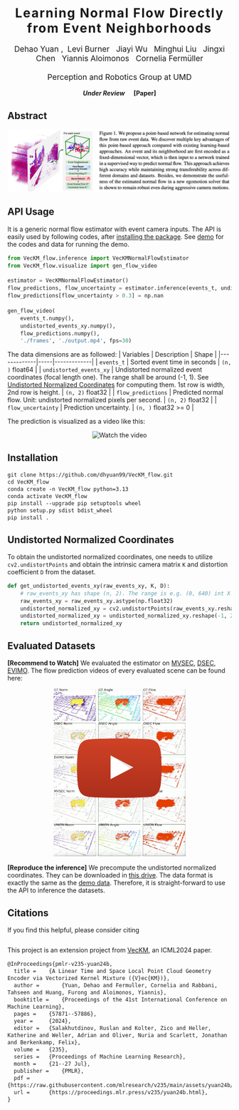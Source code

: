 <h1 align='center' style="text-align:center; font-weight:bold; font-size:2.0em;letter-spacing:2.0px;"> Learning Normal Flow Directly from Event Neighborhoods </h1>

<p align='center' style="text-align:center;font-size:1.25em;">
    <a href="https://www.cs.umd.edu/~dhyuan" target="_blank" style="text-decoration: none;">Dehao Yuan</a>&nbsp;,&nbsp;
    <a href="https://www.aftersomemath.com" target="_blank" style="text-decoration: none;">Levi Burner</a>&nbsp;&nbsp;
    <a href="https://jiayi-wu-leo.github.io" target="_blank" style="text-decoration: none;">Jiayi Wu</a>&nbsp;&nbsp;
    <a href="https://scholar.google.com/citations?user=UKAsIsUAAAAJ&hl=en" target="_blank" style="text-decoration: none;">Minghui Liu</a>&nbsp;&nbsp;
    <a href="https://codingrex.github.io" target="_blank" style="text-decoration: none;">Jingxi Chen</a>&nbsp;&nbsp;
    <a href="http://users.umiacs.umd.edu/~yiannis/" target="_blank" style="text-decoration: none;">Yiannis Aloimonos</a>&nbsp;&nbsp;
    <a href="http://users.umiacs.umd.edu/~fer/" target="_blank" style="text-decoration: none;">Cornelia Fermüller</a>
    <br><br>
    <a href="http://users.umiacs.umd.edu/~fer/" target="_blank" style="text-decoration: none;">Perception and Robotics Group at UMD</a>
</p>

<p align='center';>
<b>
 <em>Under Review</em> &nbsp&nbsp&nbsp&nbsp <a href="" target="_blank" style="text-decoration: none;">[Paper]</a>
</b>
</p>

## Abstract
<div align="center">
<img src="assets/abstract.png">
</div>

## API Usage
It is a generic normal flow estimator with event camera inputs. The API is easily used by following codes, after [installing the package](#installation). See [demo](./demo/) for the codes and data for running the demo.
``` python
from VecKM_flow.inference import VecKMNormalFlowEstimator
from VecKM_flow.visualize import gen_flow_video

estimator = VecKMNormalFlowEstimator()
flow_predictions, flow_uncertainty = estimator.inference(events_t, undistorted_events_xy)
flow_predictions[flow_uncertainty > 0.3] = np.nan

gen_flow_video(
    events_t.numpy(), 
    undistorted_events_xy.numpy(), 
    flow_predictions.numpy(), 
    './frames', './output.mp4', fps=30)
```

The data dimensions are as followed:
| Variables        | Description | Shape  |
|-------------|-----|-------------|
| `events_t`  | Sorted event time in seconds | `(n, )` float64    |
| `undistorted_events_xy` | Undistorted normalized event coordinates (focal length one). The range shall be around (-1, 1). See [Undistorted Normalized Coordinates](#undistorted-normalized-coordinates) for computing them. 1st row is width, 2nd row is height.  | `(n, 2)` float32      |
| `flow_predictions` | Predicted normal flow. Unit: undistorted normalized pixels per second. | `(n, 2)` float32      |
| `flow_uncertainty` | Prediction uncertainty. | `(n, )` float32 >= 0 |

The prediction is visualized as a video like this:
<div align="center">
<img src="assets/demo.gif" alt="Watch the video">
</div>

## Installation
```
git clone https://github.com/dhyuan99/VecKM_flow.git
cd VecKM_flow
conda create -n VecKM_flow python=3.13
conda activate VecKM_flow
pip install --upgrade pip setuptools wheel
python setup.py sdist bdist_wheel
pip install .
```

## Undistorted Normalized Coordinates
To obtain the undistorted normalized coordinates, one needs to utilize `cv2.undistortPoints` and obtain the intrinsic camera matrix `K` and distortion coefficient `D` from the dataset.
``` python
def get_undistorted_events_xy(raw_events_xy, K, D):
    # raw_events_xy has shape (n, 2). The range is e.g. (0, 640) int X (0, 480) int.
    raw_events_xy = raw_events_xy.astype(np.float32)
    undistorted_normalized_xy = cv2.undistortPoints(raw_events_xy.reshape(-1, 1, 2), K, D)
    undistorted_normalized_xy = undistorted_normalized_xy.reshape(-1, 2)
    return undistorted_normalized_xy
```

## Evaluated Datasets
**[Recommend to Watch]** We evaluated the estimator on [MVSEC](https://daniilidis-group.github.io/mvsec/), [DSEC](https://dsec.ifi.uzh.ch), [EVIMO](https://better-flow.github.io/evimo/download_evimo_2.html). The flow prediction videos of every evaluated scene can be found here: 

<div align="center">
    <a href="https://drive.google.com/drive/folders/1gkmUyZX5VRf8DxiBKL9CSdWdifjqZVq3?usp=sharing" target="_blank">
    <img src="assets/video_icon.png" alt="Watch the video" width="300">
    </a>
</div>

**[Reproduce the inference]** We precompute the undistorted normalized coordinates. They can be downloaded in [this drive](). The data format is exactly the same as the [demo data](demo/demo_data). Therefore, it is straight-forward to use the API to inference the datasets.

## Citations
If you find this helpful, please consider citing
```
```

This project is an extension project from [VecKM](https://github.com/dhyuan99/VecKM), an ICML2024 paper.
```
@InProceedings{pmlr-v235-yuan24b,
  title = 	 {A Linear Time and Space Local Point Cloud Geometry Encoder via Vectorized Kernel Mixture ({V}ec{KM})},
  author =       {Yuan, Dehao and Fermuller, Cornelia and Rabbani, Tahseen and Huang, Furong and Aloimonos, Yiannis},
  booktitle = 	 {Proceedings of the 41st International Conference on Machine Learning},
  pages = 	 {57871--57886},
  year = 	 {2024},
  editor = 	 {Salakhutdinov, Ruslan and Kolter, Zico and Heller, Katherine and Weller, Adrian and Oliver, Nuria and Scarlett, Jonathan and Berkenkamp, Felix},
  volume = 	 {235},
  series = 	 {Proceedings of Machine Learning Research},
  month = 	 {21--27 Jul},
  publisher =    {PMLR},
  pdf = 	 {https://raw.githubusercontent.com/mlresearch/v235/main/assets/yuan24b/yuan24b.pdf},
  url = 	 {https://proceedings.mlr.press/v235/yuan24b.html},
}
```